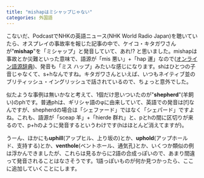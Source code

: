 ```yaml
---
title: "mishapはミシャップじゃない"
categories: 外国語
---
```


こないだ、PodcastでNHKの英語ニュース(NHK World Radio Japan)を聴いていたら、オスプレイの事故率を報じた記事の中で、ケイコ・キタガワさんが"**mishap**"を「ミシャップ」と発音していて、あれ!? と思いました。mishapは事故とか災難といった意味で、語源が「mis 悪い」+「hap 運」なので([オンライン語源辞典](http://www.etymonline.com/index.php?term=mishap))、発音も「ミス ハップ」みたいな感じになります。shはひとつの子音じゃなくて、s+hなんですね。キタガワさんといえば、いつもネイティブ並のブリティッシュ・イングリッシュで話されているので、ちょっと意外でした。

似たような事例は無いかなと考えて、1個だけ思いついたのが"**shepherd**"(羊飼い)のphです。普通phは、ギリシャ語のφに由来していて、英語での発音は[f]なんですが、shepherdの場合は「シェファード」ではなく「シェパード」ですよね。これも、語源が「sceap 羊」+「hierde 群れ」と、pとhの間に区切りが来るので、p+hのように発音するというわけです(hはほとんど消えてますが)。

うーん、ほかにも**uphill**(アップヒル、上り坂の)とか、**uphold**(アップホールド、支持する)とか、**venthole**(ベントホール、通気孔)とか、いくつか類似の例は浮かんできましたが、これらは見るからに2語の合成っぽいので、あまり間違って発音されることはなさそうです。1語っぽいものが何か見つかったら、ここに追加していくことにします。
